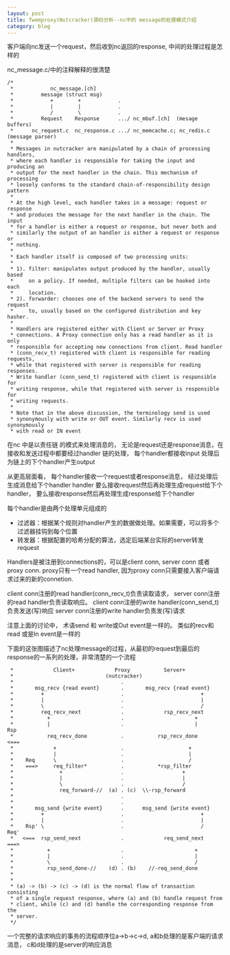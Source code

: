 ```yaml
---
layout: post
title: Twemproxy(Nutcracker)源码分析--nc中的 message的处理模式介绍
category: blog
---
```


客户端向nc发送一个request，然后收到nc返回的response, 中间的处理过程是怎样的

nc_message.c/中的注释解释的很清楚

	/*
	 *            nc_message.[ch]
	 *         message (struct msg)
	 *            +        +            .
	 *            |        |            .
	 *            /        \            .
	 *         Request    Response      .../ nc_mbuf.[ch]  (mesage buffers)
	 *      nc_request.c  nc_response.c .../ nc_memcache.c; nc_redis.c (message parser)
	 *
	 * Messages in nutcracker are manipulated by a chain of processing handlers,
	 * where each handler is responsible for taking the input and producing an
	 * output for the next handler in the chain. This mechanism of processing
	 * loosely conforms to the standard chain-of-responsibility design pattern
	 *
	 * At the high level, each handler takes in a message: request or response
	 * and produces the message for the next handler in the chain. The input
	 * for a handler is either a request or response, but never both and
	 * similarly the output of an handler is either a request or response or
	 * nothing.
	 *
	 * Each handler itself is composed of two processing units:
	 *
	 * 1). filter: manipulates output produced by the handler, usually based
	 *     on a policy. If needed, multiple filters can be hooked into each
	 *     location.
	 * 2). forwarder: chooses one of the backend servers to send the request
	 *     to, usually based on the configured distribution and key hasher.
	 *
	 * Handlers are registered either with Client or Server or Proxy
	 * connections. A Proxy connection only has a read handler as it is only
	 * responsible for accepting new connections from client. Read handler
	 * (conn_recv_t) registered with client is responsible for reading requests,
	 * while that registered with server is responsible for reading responses.
	 * Write handler (conn_send_t) registered with client is responsible for
	 * writing response, while that registered with server is responsible for
	 * writing requests.
	 *
	 * Note that in the above discussion, the terminology send is used
	 * synonymously with write or OUT event. Similarly recv is used synonymously
	 * with read or IN event
	 
在nc 中是以责任链 的模式来处理消息的， 无论是request还是response消息，在接收和发送过程中都要经过handler 链的处理， 每个handler都接收input  处理后为链上的下个handler产生output

从更高层面看， 每个handler接收一个request或者response消息， 经过处理后生成消息给下个handler
handler  要么接收request然后再处理生成request给下个handler， 要么接收response然后再处理生成response给下个handler



每个handler是由两个处理单元组成的

* 过滤器：根据某个规则对handler产生的数据做处理。如果需要，可以将多个过滤器挂钩到每个位置
* 转发器：根据配置的哈希分配的算法，选定后端某台实际的server转发request

Handlers是被注册到connections的，可以是client conn, server conn 或者proxy conn.
proxy只有一个read handler, 因为proxy conn只需要接入客户端请求过来的新的connetion.

client conn注册的read handler(conn_recv_t)负责读取请求， server conn注册的read handler负责读取响应。
client conn注册的write handler(conn_send_t) 负责发送(写)响应  server conn注册的write handler负责发(写)请求


注意上面的讨论中， 术语send 和 write或Out event是一样的。 类似的recv和read 或是In event是一样的

	
下面的这张图描述了nc处理message的过程，从最初的request到最后的response的一系列的处理，非常清楚的一个流程	

	 *             Client+             Proxy           Server+
	 *                              (nutcracker)
	 *                                   .
	 *       msg_recv {read event}       .       msg_recv {read event}
	 *         +                         .                         +
	 *         |                         .                         |
	 *         \                         .                         /
	 *         req_recv_next             .             rsp_recv_next
	 *           +                       .                       +
	 *           |                       .                       |       Rsp
	 *           req_recv_done           .           rsp_recv_done      <===
	 *             +                     .                     +
	 *             |                     .                     |
	 *    Req      \                     .                     /
	 *    ===>     req_filter*           .           *rsp_filter
	 *               +                   .                   +
	 *               |                   .                   |
	 *               \                   .                   /
	 *               req_forward-//  (a) . (c)  \\-rsp_forward
	 *                                   .
	 *                                   .
	 *       msg_send {write event}      .      msg_send {write event}
	 *         +                         .                         +
	 *         |                         .                         |
	 *    Rsp' \                         .                         /     Req'
	 *   <===  rsp_send_next             .             req_send_next     ===>
	 *           +                       .                       +
	 *           |                       .                       |
	 *           \                       .                       /
	 *           rsp_send_done-//    (d) . (b)    //-req_send_done
	 *
	 *
	 * (a) -> (b) -> (c) -> (d) is the normal flow of transaction consisting
	 * of a single request response, where (a) and (b) handle request from
	 * client, while (c) and (d) handle the corresponding response from the
	 * server.
	 */
	 
一个完整的请求响应的事务的流程顺序位a->b->c->d, a和b处理的是客户端的请求消息， c和d处理的是server的响应消息

	 